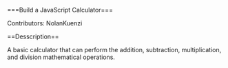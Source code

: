 ===Build a JavaScript Calculator===

Contributors: NolanKuenzi

==Desscription==

A basic calculator that can perform the addition, subtraction, multiplication, and division mathematical operations.